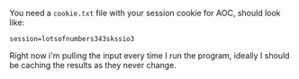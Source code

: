 You need a `cookie.txt` file with your session cookie for AOC, should look like:

`session=lotsofnumbers343skssio3`

Right now i'm pulling the input every time I run the program, ideally I should be caching the results as they never change. 
